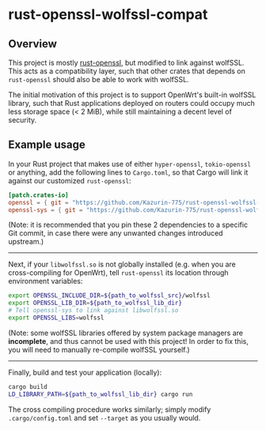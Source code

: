 # rust-openssl-wolfssl-compat

## Overview

This project is mostly [rust-openssl](https://github.com/sfackler/rust-openssl), but modified to link against wolfSSL. This acts as a compatibility layer, such that other crates that depends on `rust-openssl` should also be able to work with wolfSSL.

The initial motivation of this project is to support OpenWrt's built-in wolfSSL library, such that Rust applications deployed on routers could occupy much less storage space (&lt; 2 MiB), while still maintaining a decent level of security.

## Example usage

In your Rust project that makes use of either `hyper-openssl`, `tokio-openssl` or anything, add the following lines to `Cargo.toml`, so that Cargo will link it against our customized `rust-openssl`:

```toml
[patch.crates-io]
openssl = { git = "https://github.com/Kazurin-775/rust-openssl-wolfssl-compat.git" }
openssl-sys = { git = "https://github.com/Kazurin-775/rust-openssl-wolfssl-compat.git" }
```

(Note: it is recommended that you pin these 2 dependencies to a specific Git commit, in case there were any unwanted changes introduced upstream.)

---

Next, if your `libwolfssl.so` is not globally installed (e.g. when you are cross-compiling for OpenWrt), tell `rust-openssl` its location through environment variables:

```sh
export OPENSSL_INCLUDE_DIR=${path_to_wolfssl_src}/wolfssl
export OPENSSL_LIB_DIR=${path_to_wolfssl_lib_dir}
# Tell openssl-sys to link against libwolfssl.so
export OPENSSL_LIBS=wolfssl
```

(Note: some wolfSSL libraries offered by system package managers are **incomplete**, and thus cannot be used with this project! In order to fix this, you will need to manually re-compile wolfSSL yourself.)

---

Finally, build and test your application (locally):

```sh
cargo build
LD_LIBRARY_PATH=${path_to_wolfssl_lib_dir} cargo run
```

The cross compiling procedure works similarly; simply modify `.cargo/config.toml` and set `--target` as you usually would.
